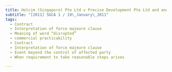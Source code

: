 ```yaml
---
title: Holcim (Singapore) Pte Ltd v Precise Development Pte Ltd and another application 
subtitle: "[2011] SGCA 1 / 19\_January\_2011"
tags:
  - Contract
  - Interpretation of force majeure clause
  - Meaning of word “disrupted”
  - commercial practicability
  - Contract
  - Interpretation of force majeure clause
  - Event beyond the control of affected party
  - When requirement to take reasonable steps arises

---
```


